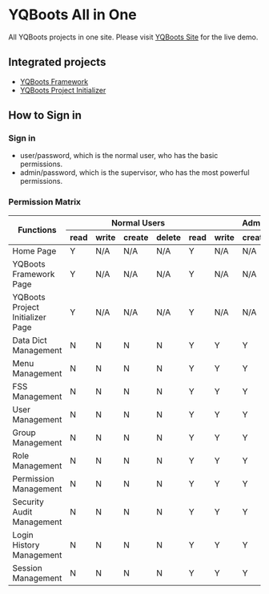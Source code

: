 # YQBoots All in One
All YQBoots projects in one site. Please visit [YQBoots Site](http://www.yqboots.com) for the live demo.

## Integrated projects
* [YQBoots Framework](https://github.com/zhanhongbo1112/yqboots-framework)
* [YQBoots Project Initializer](https://github.com/zhanhongbo1112/yqboots-project-initializer)

## How to Sign in

### Sign in
* user/password, which is the normal user, who has the basic permissions.
* admin/password, which is the supervisor, who has the most powerful permissions.

### Permission Matrix

<table style="width: 100%">
 <thead>
 <tr>
 <th rowspan="2">Functions</th>
 <th colspan="5">Normal Users</th>
 <th colspan="5">Admins</th>
 </tr>
 <tr>
 <th>read</th>
 <th>write</th>
 <th>create</th>
 <th>delete</th>
 <th>read</th>
 <th>write</th>
 <th>create</th>
 <th>delete</th>
 </tr>
 </thead>
 <tbody>
 <tr>
 <td>Home Page</td>
 <td>Y</td>
 <td>N/A</td>
 <td>N/A</td>
 <td>N/A</td>
 <td>Y</td>
 <td>N/A</td>
 <td>N/A</td>
 <td>N/A</td>
 </tr>
 <tr>
 <td>YQBoots Framework Page</td>
 <td>Y</td>
 <td>N/A</td>
 <td>N/A</td>
 <td>N/A</td>
 <td>Y</td>
 <td>N/A</td>
 <td>N/A</td>
 <td>N/A</td>
 </tr>
 <tr>
 <td>YQBoots Project Initializer Page</td>
 <td>Y</td>
 <td>N/A</td>
 <td>N/A</td>
 <td>N/A</td>
 <td>Y</td>
 <td>N/A</td>
 <td>N/A</td>
 <td>N/A</td>
 </tr>
 <tr>
 <td>Data Dict Management</td>
 <td>N</td>
 <td>N</td>
 <td>N</td>
 <td>N</td>
 <td>Y</td>
 <td>Y</td>
 <td>Y</td>
 <td>Y</td>
 </tr>
 <tr>
 <td>Menu Management</td>
 <td>N</td>
 <td>N</td>
 <td>N</td>
 <td>N</td>
 <td>Y</td>
 <td>Y</td>
 <td>Y</td>
 <td>Y</td>
 </tr>
 <tr>
 <td>FSS Management</td>
 <td>N</td>
 <td>N</td>
 <td>N</td>
 <td>N</td>
 <td>Y</td>
 <td>Y</td>
 <td>Y</td>
 <td>Y</td>
 </tr>
 <tr>
 <td>User Management</td>
 <td>N</td>
 <td>N</td>
 <td>N</td>
 <td>N</td>
 <td>Y</td>
 <td>Y</td>
 <td>Y</td>
 <td>Y</td>
 </tr>
 <tr>
 <td>Group Management</td>
 <td>N</td>
 <td>N</td>
 <td>N</td>
 <td>N</td>
 <td>Y</td>
 <td>Y</td>
 <td>Y</td>
 <td>Y</td>
 </tr>
 <tr>
 <td>Role Management</td>
 <td>N</td>
 <td>N</td>
 <td>N</td>
 <td>N</td>
 <td>Y</td>
 <td>Y</td>
 <td>Y</td>
 <td>Y</td>
 </tr>
 <tr>
 <td>Permission Management</td>
 <td>N</td>
 <td>N</td>
 <td>N</td>
 <td>N</td>
 <td>Y</td>
 <td>Y</td>
 <td>Y</td>
 <td>Y</td>
 </tr>
 <tr>
 <td>Security Audit Management</td>
 <td>N</td>
 <td>N</td>
 <td>N</td>
 <td>N</td>
 <td>Y</td>
 <td>Y</td>
 <td>Y</td>
 <td>Y</td>
 </tr>
 <tr>
 <td>Login History Management</td>
 <td>N</td>
 <td>N</td>
 <td>N</td>
 <td>N</td>
 <td>Y</td>
 <td>Y</td>
 <td>Y</td>
 <td>Y</td>
 </tr>
 <tr>
 <td>Session Management</td>
 <td>N</td>
 <td>N</td>
 <td>N</td>
 <td>N</td>
 <td>Y</td>
 <td>Y</td>
 <td>Y</td>
 <td>Y</td>
 </tr>
 </tbody>
</table>
